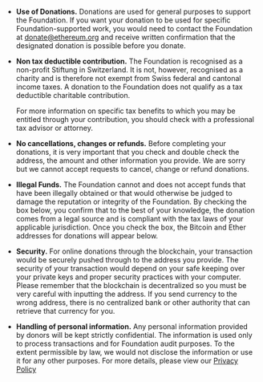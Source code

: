 
+ **Use of Donations.**  Donations are used for general purposes to support the Foundation.  If you want your donation to be used for specific Foundation-supported work, you would need to contact the Foundation at [donate@ethereum.org](mailto:donate@ethereum.org) and receive written confirmation that the designated donation is possible before you donate.  
 
+ **Non tax deductible contribution.**  The Foundation is recognised as a non-profit Stiftung in Switzerland.  It is not, however, recognised as a charity and is therefore not exempt from Swiss federal and cantonal income taxes.  A donation to the Foundation does not qualify as a tax deductible charitable contribution.  

    For more information on specific tax benefits to which you may be entitled through your contribution, you should check with a professional tax advisor or attorney. 

+ **No cancellations, changes or refunds.**   Before completing your donations, it is very important that you check and double check the address, the amount and other information you provide.  We are sorry but we cannot accept requests to cancel, change or refund donations.
 
+ **Illegal Funds.**  The Foundation cannot and does not accept funds that have been illegally obtained or that would otherwise be judged to damage the reputation or integrity of the Foundation. By checking the box below, you confirm that to the best of your knowledge, the donation comes from a legal source and is compliant with the tax laws of your applicable jurisdiction. Once you check the box, the Bitcoin and Ether addresses for donations will appear below. 

+ **Security.**  For online donations through the blockchain, your transaction would be securely pushed through to the address you provide.  The security of your transaction would depend on your safe keeping over your private keys and proper security practices with your computer. Please remember that the blockchain is decentralized so you must be very careful with inputting the address.  If you send currency to the wrong address, there is no centralized bank or other authority that can retrieve that currency for you. 
 
+ **Handling of personal information.**  Any personal information provided by donors will be kept strictly confidential.  The information is used only to process transactions and for Foundation audit purposes.  To the extent permissible by law, we would not disclose the information or use it for any other purposes.  For more details, please view our [Privacy Policy](/privacy-policy)
